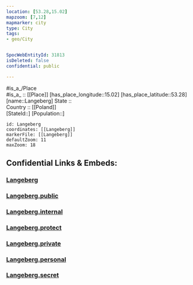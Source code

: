 ```yaml
---
location: [53.28,15.02] 
mapzoom: [7,12] 
mapmarker: city 
type: City
tags:
- geo/City


SpocWebEntityId: 31813
isDeleted: false
confidential: public

---
```

#is_a_/Place  
#is_a_ :: [[Place]] 
[has_place_longitude::15.02] 
[has_place_latitude::53.28] 
[name::Langeberg] 
State ::  
Country :: [[Poland]]  
[StateId::] 
[Population::] 



```leaflet
id: Langeberg
coordinates: [[Langeberg]] 
markerFile: [[Langeberg]] 
defaultZoom: 11 
maxZoom: 18
```


## Confidential Links & Embeds: 

### [Langeberg](/_Standards/Earth/Continent/Europe/Europe~East/Poland/Provinces~Poland/West_Pomeranian/City/Langeberg.md) 

### [Langeberg.public](/_public/Earth/Continent/Europe/Europe~East/Poland/Provinces~Poland/West_Pomeranian/City/Langeberg.public.md) 

### [Langeberg.internal](/_internal/Earth/Continent/Europe/Europe~East/Poland/Provinces~Poland/West_Pomeranian/City/Langeberg.internal.md) 

### [Langeberg.protect](/_protect/Earth/Continent/Europe/Europe~East/Poland/Provinces~Poland/West_Pomeranian/City/Langeberg.protect.md) 

### [Langeberg.private](/_private/Earth/Continent/Europe/Europe~East/Poland/Provinces~Poland/West_Pomeranian/City/Langeberg.private.md) 

### [Langeberg.personal](/_personal/Earth/Continent/Europe/Europe~East/Poland/Provinces~Poland/West_Pomeranian/City/Langeberg.personal.md) 

### [Langeberg.secret](/_secret/Earth/Continent/Europe/Europe~East/Poland/Provinces~Poland/West_Pomeranian/City/Langeberg.secret.md)

